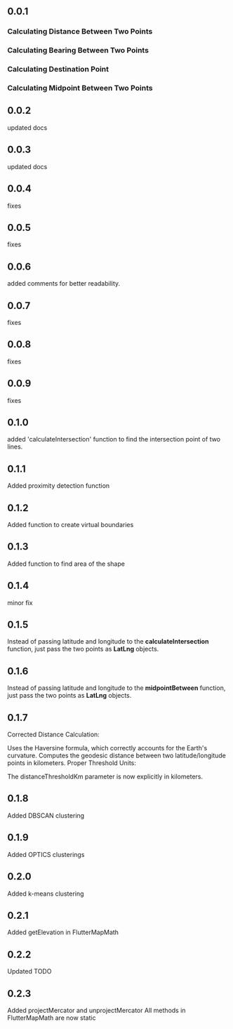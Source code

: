 ## 0.0.1
### Calculating Distance Between Two Points
### Calculating Bearing Between Two Points
### Calculating Destination Point
### Calculating Midpoint Between Two Points

## 0.0.2
updated docs

## 0.0.3
updated docs

## 0.0.4
fixes

## 0.0.5
fixes

## 0.0.6
added comments for better readability.

## 0.0.7
fixes

## 0.0.8
fixes

## 0.0.9
fixes

## 0.1.0
added 'calculateIntersection' function to find the intersection point of two lines.

## 0.1.1
Added proximity detection function

## 0.1.2
Added function to create virtual boundaries

## 0.1.3
Added function to find area of the shape

## 0.1.4
minor fix

## 0.1.5
Instead of passing latitude and longitude to the **calculateIntersection** function, just pass the two points as **LatLng** objects.

## 0.1.6
Instead of passing latitude and longitude to the **midpointBetween** function, just pass the two points as **LatLng** objects.


## 0.1.7
Corrected Distance Calculation:

Uses the Haversine formula, which correctly accounts for the Earth's curvature.
Computes the geodesic distance between two latitude/longitude points in kilometers.
Proper Threshold Units:

The distanceThresholdKm parameter is now explicitly in kilometers.


## 0.1.8
Added DBSCAN clustering


## 0.1.9
Added OPTICS clusterings

## 0.2.0
Added k-means clustering

## 0.2.1
Added getElevation in FlutterMapMath

## 0.2.2
Updated TODO

## 0.2.3
Added projectMercator and unprojectMercator
All methods in FlutterMapMath are now static